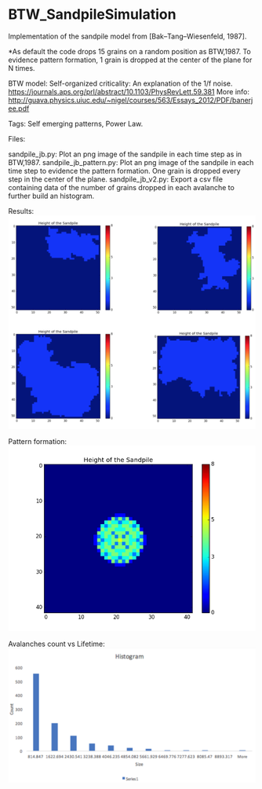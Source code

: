 # BTW_SandpileSimulation
Implementation of the sandpile model from [Bak–Tang–Wiesenfeld, 1987]. 

*As default the code drops 15 grains on a random position as BTW,1987.  To evidence pattern formation, 1 grain is dropped at the center of the plane for N times. 

BTW model:
Self-organized criticality: An explanation of the 1/f noise. https://journals.aps.org/prl/abstract/10.1103/PhysRevLett.59.381
More info: http://guava.physics.uiuc.edu/~nigel/courses/563/Essays_2012/PDF/banerjee.pdf

Tags: Self emerging patterns, Power Law.

Files:

sandpile_jb.py:    Plot an png image of the sandpile in each time step as in BTW,1987.
sandpile_jb_pattern.py:    Plot an png image of the sandpile in each time step to evidence the pattern formation.  One grain is dropped every step in the center of the plane.
sandpile_jb_v2.py: Export a csv file containing data of the number of grains dropped in each avalanche to further build an histogram. 

Results:
![alt text](https://github.com/JoseBarreiros/BTW_SandpileSimulation/blob/master/Media/avalanches.png)

Pattern formation:
![alt text](https://github.com/JoseBarreiros/BTW_SandpileSimulation/blob/master/Media/avalanches.gif)

Avalanches count vs Lifetime:
![alt text](https://github.com/JoseBarreiros/BTW_SandpileSimulation/blob/master/Media/histo.png)


